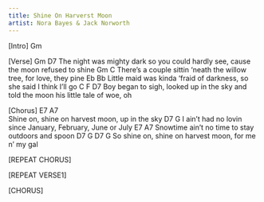 ```yaml
---
title: Shine On Harverst Moon
artist: Nora Bayes & Jack Norworth
---
```

[Intro]
Gm

[Verse]
Gm                                                                              D7
The night was mighty dark so you could hardly see, cause the moon refused to shine
Gm                                              C
There’s a couple sittin  ‘neath the willow tree, for love, they pine
Eb                                      Bb
Little maid was kinda ‘fraid of darkness, so she said I think I’ll go
C                                                               F       D7
Boy began to sigh, looked up in the sky and told the moon his little tale of woe, oh

[Chorus]
E7                         A7     
Shine on, shine on harvest moon, up in the sky
D7                          G
I ain’t had no lovin since January, February, June or July
E7                              A7
Snowtime ain’t no time to stay outdoors and spoon
   D7                         G         D7        G
So shine on, shine on harvest moon, for me n’ my gal

[REPEAT CHORUS]

[REPEAT VERSE1]

[CHORUS]
